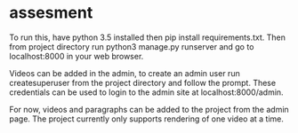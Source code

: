 # assesment

To run this, have python 3.5 installed then pip install requirements.txt.
Then from project directory run python3 manage.py runserver and go to localhost:8000 in your web browser.

Videos can be added in the admin, to create an admin user run createsuperuser from the project directory and follow the prompt.  These credentials can be used to login to the admin site at localhost:8000/admin.

For now, videos and paragraphs can be added to the project from the admin page.  The project currently only supports rendering of one video at a time.
